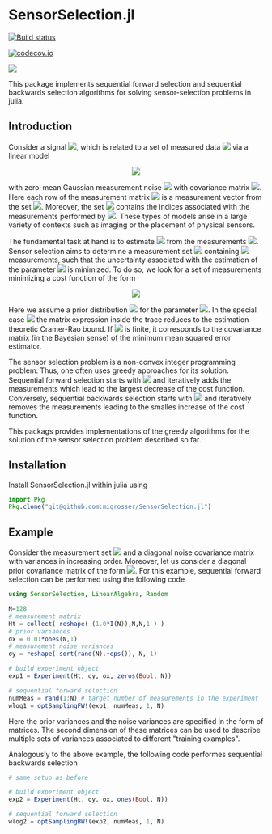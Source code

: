 # SensorSelection.jl

[![Build status](https://github.com/migrosser/SensorSelection.jl/workflows/CI/badge.svg)](https://github.com/migrosser/SensorSelection.jl/actions)

[![codecov.io](http://codecov.io/github/migrosser/SensorSelection.jl/coverage.svg?branch=master)](http://codecov.io/github/migrosser/SensorSelection.jl?branch=master)

[![](https://img.shields.io/badge/docs-latest-blue.svg)](https://migrosser.github.io/SensorSelection.jl/latest)

This package implements sequential forward selection and sequential backwards selection algorithms for solving sensor-selection problems in julia.

## Introduction
Consider a signal <img src="https://render.githubusercontent.com/render/math?math=\mathbf{x}_\Omega\in\mathbb{C}^N">, which is related to a set of measured data <img src="https://render.githubusercontent.com/render/math?math=\mathbf{y}_\Omega\in\mathbb{C}^M"> via a linear model

<div align="center"><img src="https://render.githubusercontent.com/render/math?math=\mathbf{y}_\Omega=\mathbf{H}_\Omega\mathbf{x}%2B\boldsymbol{\eta}_\Omega"></div>

with zero-mean Gaussian measurement noise <img src="https://render.githubusercontent.com/render/math?math=\boldsymbol{\eta}_\Omega\sim\mathcal{N}(\mathbf{0},\mathbf{R}_\Omega)"> with covariance matrix <img src="https://render.githubusercontent.com/render/math?math=\mathbf{R}_\Omega">. Here each row of the measurement matrix <img src="https://render.githubusercontent.com/render/math?math=\mathbf{H}_{\Omega}\in\mathbb{C}^{M\times N}"> is a measurement vector from the set <img src="https://render.githubusercontent.com/render/math?math=\{\mathbf{h}_j^T \vert j=1,\dots,M_\Gamma\}">. Moreover, the set <img src="https://render.githubusercontent.com/render/math?math=\Omega \subset \{1,\dots,N\}"> contains the indices associated with the measurements performed by <img src="https://render.githubusercontent.com/render/math?math=\mathbf{H}_\Omega">. These types of models arise in a large variety of contexts such as imaging or the placement of physical sensors. 

The fundamental task at hand is to estimate <img src="https://render.githubusercontent.com/render/math?math=\mathbf{x}"> from the measurements <img src="https://render.githubusercontent.com/render/math?math=\mathbf{y}_\Omega">. Sensor selection aims to determine a measurement set <img src="https://render.githubusercontent.com/render/math?math=\Omega"> containing <img src="https://render.githubusercontent.com/render/math?math=M"> measurements, such that the uncertainty associated with the estimation of the parameter <img src="https://render.githubusercontent.com/render/math?math=\mathbf{x}"> is minimized. To do so, we look for a set of measurements minimizing a cost function of the form

<div align="center"><img src="https://render.githubusercontent.com/render/math?math=\underset{\Omega}{\text{argmin}} \ \text{tr}\large\{ (\mathbf{\Sigma}_{\mathbf{x}}^{-1}%2B\mathbf{H}_\Omega^H\mathbf{R}_\Omega^{-1}\mathbf{H}_\Omega)^{-1}\large\} \quad \text{subj. to} \quad |\Omega|=M."></div>

Here we assume a prior distribution <img src="https://render.githubusercontent.com/render/math?math=\mathbf{x}\sim \mathcal{N}(\mathbf{0},\boldsymbol{\Sigma}_{\mathbf{x}})"> for the parameter <img src="https://render.githubusercontent.com/render/math?math=\mathbf{x}">. In the special case <img src="https://render.githubusercontent.com/render/math?math=\boldsymbol{\Sigma}_{\mathbf{x}}^{-1}=\mathbf{0}"> the matrix expression inside the trace reduces to the estimation theoretic Cramer-Rao bound. If <img src="https://render.githubusercontent.com/render/math?math=\boldsymbol{\Sigma}_{\mathbf{x}}"> is finite, it corresponds to the covariance matrix (in the Bayesian sense) of the minimum mean squared error estimator.

The sensor selection problem is a non-convex integer programming problem. Thus, one often uses greedy approaches for its solution. Sequential forward selection starts with <img src="https://render.githubusercontent.com/render/math?math=\Omega = \empty"> and iteratively adds the measurements which lead to the largest decrease of the cost function.  Conversely, sequential backwards selection starts with <img src="https://render.githubusercontent.com/render/math?math=\Omega = \{1,\dots,N\}"> and iteratively removes the measurements leading to the smalles increase of the cost function.

This packags provides implementations of the greedy algorithms for the solution of the sensor selection problem described so far.

## Installation

Install SensorSelection.jl within julia using
```julia
import Pkg
Pkg.clone("git@github.com:migrosser/SensorSelection.jl")
```

## Example
Consider the measurement set <img src="https://render.githubusercontent.com/render/math?math=\{\mathbf{h}_j^T = \mathbf{e}_j^T \vert j=1,\dots,M_\Gamma\}"> and a diagonal noise covariance matrix with variances in increasing order. Moreover, let us consider a diagonal prior covariance matrix of the form <img src="https://render.githubusercontent.com/render/math?math=\boldsymbol{\Sigma}_x = 10^{-2} \mathbf{1}">. For this example, sequential forward selection can be performed using the following code
```julia
using SensorSelection, LinearAlgebra, Random

N=128
# measurement matrix
Ht = collect( reshape( (1.0*I(N)),N,N,1 ) )
# prior variances
σx = 0.01*ones(N,1)
# measurement noise variances
σy = reshape( sort(rand(N).+eps()), N, 1)

# build experiment object
exp1 = Experiment(Ht, σy, σx, zeros(Bool, N))

# sequential forward selection
numMeas = rand(1:N) # target number of measurements in the experiment
wlog1 = optSamplingFW!(exp1, numMeas, 1, N)
```
Here the prior variances and the noise variances are specified in the form of matrices. The second dimension of these matrices can be used to describe multiple sets of variances associated to different "training examples".

Analogously to the above example, the following code performes sequential backwards selection
```julia
# same setup as before

# build experiment object
exp2 = Experiment(Ht, σy, σx, ones(Bool, N))

# sequential forward selection
wlog2 = optSamplingBW!(exp2, numMeas, 1, N)
```

